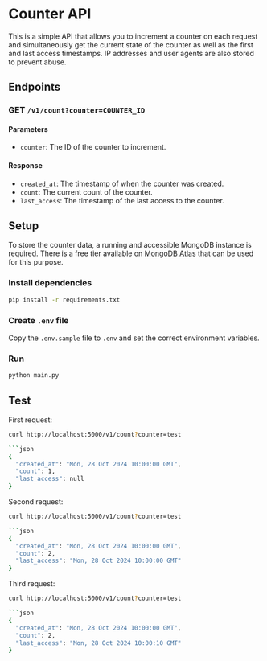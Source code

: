 # Counter API

This is a simple API that allows you to increment a counter on each request and simultaneously get the current state of the counter as well as the first and last access timestamps. IP addresses and user agents are also stored to prevent abuse.

## Endpoints

### GET `/v1/count?counter=COUNTER_ID`

#### Parameters

- `counter`: The ID of the counter to increment.

#### Response

- `created_at`: The timestamp of when the counter was created.
- `count`: The current count of the counter.
- `last_access`: The timestamp of the last access to the counter.

## Setup

To store the counter data, a running and accessible MongoDB instance is required. There is a free tier available on [MongoDB Atlas](https://www.mongodb.com/pricing) that can be used for this purpose.

### Install dependencies

```bash
pip install -r requirements.txt
```

### Create `.env` file

Copy the `.env.sample` file to `.env` and set the correct environment variables.

### Run

```bash
python main.py
```

## Test

First request:

````bash
curl http://localhost:5000/v1/count?counter=test

```json
{
  "created_at": "Mon, 28 Oct 2024 10:00:00 GMT",
  "count": 1,
  "last_access": null
}
````

Second request:

````bash
curl http://localhost:5000/v1/count?counter=test

```json
{
  "created_at": "Mon, 28 Oct 2024 10:00:00 GMT",
  "count": 2,
  "last_access": "Mon, 28 Oct 2024 10:00:00 GMT"
}
````

Third request:

````bash
curl http://localhost:5000/v1/count?counter=test

```json
{
  "created_at": "Mon, 28 Oct 2024 10:00:00 GMT",
  "count": 2,
  "last_access": "Mon, 28 Oct 2024 10:00:10 GMT"
}
````
